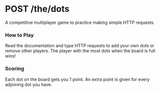 POST /the/dots
===

A competitive multiplayer game to practice making simple HTTP requests.

### How to Play
Read the documentation and type HTTP requests to add your own dots or remove other players. The player with the most dots when the board is full wins!

### Scoring
Each dot on the board gets you 1 point. An extra point is given for every adjoining dot you have.
